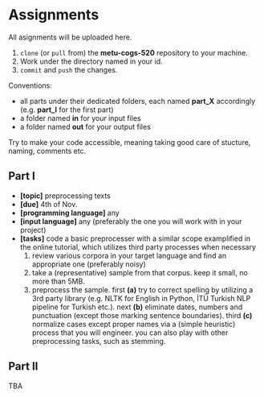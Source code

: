 # Assignments

All asignments will be uploaded here.

1. `clone` (or `pull` from) the **metu-cogs-520** repository to your machine.
2. Work under the directory named in your id.
3. `commit` and `push` the changes.

Conventions:

- all parts under their dedicated folders, each named **part_X** accordingly (e.g. **part_I** for the first part)
- a folder named **in** for your input files
- a folder named **out** for your output files

Try to make your code accessible, meaning taking good care of stucture, naming, comments etc.

## Part I

- **\[topic\]** preprocessing texts
- **\[due\]** 4th of Nov.
- **\[programming language\]** any
- **\[input language\]** any (preferably the one you will work with in your project)
- **\[tasks\]** code a basic preprocesser with a similar scope examplified in the online tutorial, which utilizes third party processes when necessary
  1. review various corpora in your target language and find an appropriate one (preferably noisy)
  2. take a (representative) sample from that corpus. keep it small, no more than 5MB.
  3. preprocess the sample. first **(a)** try to correct spelling by utilizing a 3rd party library (e.g. NLTK for English in Python, İTÜ Turkish NLP pipeline for Turkish etc.). next **(b)** eliminate dates, numbers and punctuation (except those marking sentence boundaries). third **(c)** normalize cases except proper names via a (simple heuristic) process that you will engineer. you can also play with other preprocessing tasks, such as stemming.

## Part II

TBA
